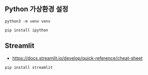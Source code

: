 ## Python 가상환경 설정

```shell
python3 -m venv venv

pip install ipython
```

## Streamlit

- https://docs.streamlit.io/develop/quick-reference/cheat-sheet

```shell
pip install streamlit
```
